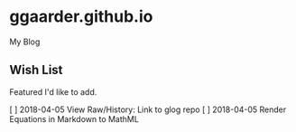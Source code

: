 # ggaarder.github.io
My Blog

## Wish List

Featured I'd like to add.

[ ] 2018-04-05 View Raw/History: Link to glog repo
[ ] 2018-04-05 Render Equations in Markdown to MathML
